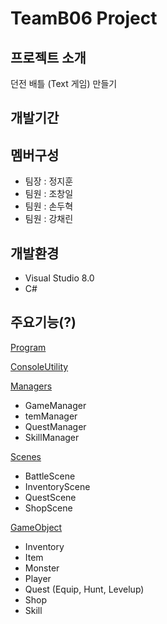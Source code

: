# TeamB06 Project

## 프로젝트 소개
던전 배틀 (Text 게임) 만들기

## 개발기간

## 멤버구성
- 팀장 : 정지훈
- 팀원 : 조창일
- 팀원 : 손두혁
- 팀원 : 강채린

## 개발환경
- Visual Studio 8.0
- C#

## 주요기능(?)

[Program](https://github.com/jhj603/TeamProject2/wiki/Program)

[ConsoleUtility](https://github.com/jhj603/TeamProject2/wiki/2.-ConsoleUtility)

[Managers](https://github.com/jhj603/TeamProject2/wiki/Managers#gamemanager)
- GameManager
- temManager
- QuestManager
- SkillManager

[Scenes](https://github.com/jhj603/TeamProject2/wiki/Scences)
- BattleScene
- InventoryScene
- QuestScene
- ShopScene

[GameObject](https://github.com/jhj603/TeamProject2/wiki/GameObject)
- Inventory
- Item
- Monster
- Player
- Quest (Equip, Hunt, Levelup)
- Shop
- Skill






